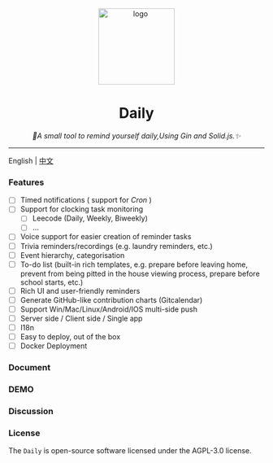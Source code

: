 <div align="center">
  <a href="#"><img height="150px" alt="logo" src="https://cdn.jsdelivr.net/gh/Ocyss/daily/image/logo.png"/></a>
    <p>
    <h1>Daily</h1>
    <em>🥳A small tool to remind yourself daily,Using Gin and Solid.js.✨</em>
    </p>
</div>



---

English | [中文](./README_cn.md)

### Features

- [ ] Timed notifications ( support for *Cron* )
- [ ] Support for clocking task monitoring
  - [ ] Leecode (Daily, Weekly, Biweekly)
  - [ ] ...
- [ ] Voice support for easier creation of reminder tasks
- [ ] Trivia reminders/recordings (e.g. laundry reminders, etc.)
- [ ] Event hierarchy, categorisation
- [ ] To-do list (built-in rich templates, e.g. prepare before leaving home, prevent from being pitted in the house viewing process, prepare before school starts, etc.)
- [ ] Rich UI and user-friendly reminders
- [ ] Generate GitHub-like contribution charts (Gitcalendar) 
- [ ] Support Win/Mac/Linux/Android/IOS multi-side push
- [ ] Server side / Client side / Single app
- [ ] I18n
- [ ] Easy to deploy, out of the box
- [ ] Docker Deployment

### Document

### DEMO

### Discussion 

### License

The `Daily` is open-source software licensed under the AGPL-3.0 license.



